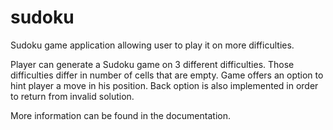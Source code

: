 # sudoku
Sudoku game application allowing user to play it on more difficulties.

Player can generate a Sudoku game on 3 different difficulties. Those difficulties differ in number of cells that are empty.
Game offers an option to hint player a move in his position. Back option is also implemented in order to return from invalid solution.

More information can be found in the documentation.
